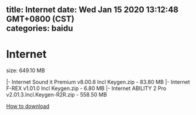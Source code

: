 
title: Internet
date: Wed Jan 15 2020 13:12:48 GMT+0800 (CST)    
categories: baidu
---

# Internet
size: 649.10 MB
 
 
|- Internet Sound it Premium v8.00.8 Incl Keygen.zip - 83.80 MB
|- Internet F-REX v1.01.0 Incl Keygen.zip - 6.80 MB
|- Internet ABILITY 2 Pro v2.01.3.Incl.Keygen-R2R.zip - 558.50 MB

[How to download](https://bpcam.bemobtrk.com/go/2ceec3aa-1ca2-46d6-b9ff-aaa5c184517c?jno=299)
